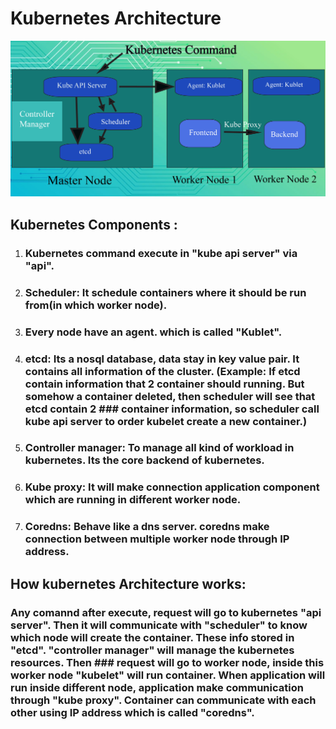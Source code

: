 # Kubernetes Architecture

![Image Alt](https://github.com/sheikhsalmanhossain/kubernetes/blob/17a97d7653587ef0c2cb61fe973ad6b30d9bf2b3/kubernetes%20architecture/Kubernetes%20Architecture.jpg)

## Kubernetes Components :

1) ### Kubernetes command execute in "kube api server" via "api".
2) ### Scheduler: It schedule containers where it should be run from(in which worker node).
3) ### Every node have an agent. which is called "Kublet".
4) ### etcd: Its a nosql database, data stay in key value pair. It contains all information of the cluster. (Example: If etcd contain information that 2 container should running. But somehow a container deleted, then scheduler will see that etcd contain 2 ### container information, so scheduler call kube api server to order kubelet create a new container.)
5) ### Controller manager: To manage all kind of workload in kubernetes. Its the core backend of kubernetes.
6) ### Kube proxy: It will make connection application component which are running in different worker node.
7) ### Coredns: Behave like a dns server. coredns make connection between multiple worker node through IP address.
 
## How kubernetes Architecture works:

### Any comannd after execute, request will go to kubernetes "api server". Then it will communicate with "scheduler" to know which node will create the container. These info stored in "etcd". "controller manager" will manage the kubernetes resources. Then ### request will go to worker node, inside this worker node "kubelet" will run container. When application will run inside different node, application make communication through "kube proxy". Container can communicate with each other using IP address which is called "coredns".
